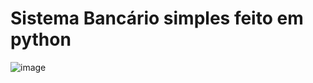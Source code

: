 
# Sistema Bancário simples feito em python


![image](https://github.com/DiegoSof2/diobank/assets/105827698/93837eee-c51c-45ea-8a34-69b599fcab23)
